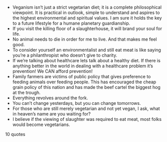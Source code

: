  - Veganism isn’t just a strict vegetarian diet; it is a complete philosophical viewpoint. It is practical in outlook, simple to understand and aspires to the highest environmental and spiritual values. I am sure it holds the key to a future lifestyle for a humane planetary guardianship.
 - If you visit the killing floor of a slaughterhouse, it will brand your soul for life.
 - No animal needs to die in order for me to live. And that makes me feel good.
 - To consider yourself an environmentalist and still eat meat is like saying you’re a philanthropist who doesn’t give to charity.
 - If we’re talking about healthcare lets talk about a healthy diet. If there is anything better in the world in dealing with a healthcare problem it’s prevention! We CAN afford prevention!
 - Family farmers are victims of public policy that gives preference to feeding animals over feeding people. This has encouraged the cheap grain policy of this nation and has made the beef cartel the biggest hog at the trough.
 - Everything revolves around the fork.
 - You can’t change yesterdays, but you can change tomorrows.
 - For those who are still merely vegetarian and not yet vegan, I ask, what in heaven’s name are you waiting for?
 - I believe if the viewing of slaughter was required to eat meat, most folks would become vegetarians.

10 quotes